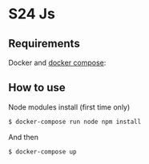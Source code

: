 S24 Js
======

Requirements
------------

Docker and [docker compose](https://docs.docker.com/compose/install/):

How to use
----------

Node modules install (first time only)

```bash
$ docker-compose run node npm install
```

And then

```bash
$ docker-compose up
```